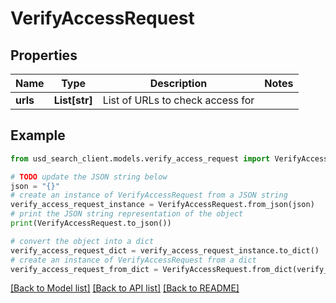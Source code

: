 # VerifyAccessRequest


## Properties

Name | Type | Description | Notes
------------ | ------------- | ------------- | -------------
**urls** | **List[str]** | List of URLs to check access for | 

## Example

```python
from usd_search_client.models.verify_access_request import VerifyAccessRequest

# TODO update the JSON string below
json = "{}"
# create an instance of VerifyAccessRequest from a JSON string
verify_access_request_instance = VerifyAccessRequest.from_json(json)
# print the JSON string representation of the object
print(VerifyAccessRequest.to_json())

# convert the object into a dict
verify_access_request_dict = verify_access_request_instance.to_dict()
# create an instance of VerifyAccessRequest from a dict
verify_access_request_from_dict = VerifyAccessRequest.from_dict(verify_access_request_dict)
```
[[Back to Model list]](../README.md#documentation-for-models) [[Back to API list]](../README.md#documentation-for-api-endpoints) [[Back to README]](../README.md)


